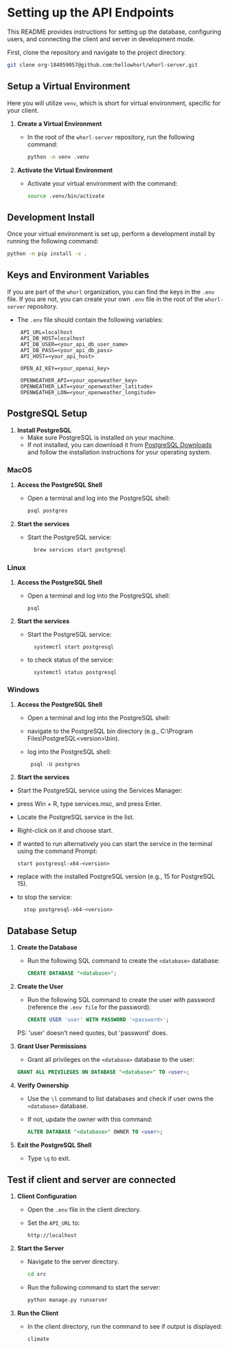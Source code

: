 # Setting up the API Endpoints

This README provides instructions for setting up the database, configuring users, and connecting the client and server in development mode.

First, clone the repository and navigate to the project directory.

```bash
git clone org-184059057@github.com:hellowhorl/whorl-server.git
```

## Setup a Virtual Environment

Here you will utilize `venv`, which is short for virtual environment, specific for your client.

1. **Create a Virtual Environment**  
    - In the root of the `whorl-server` repository, run the following command:

      ```bash
      python -m venv .venv
      ```

2. **Activate the Virtual Environment**  
    - Activate your virtual environment with the command:

      ```bash
      source .venv/bin/activate
      ```

## Development Install

Once your virtual environment is set up, perform a development install by running the following command:

```bash
python -m pip install -e .
```

## Keys and Environment Variables

If you are part of the `whorl` organization, you can find the keys in the `.env` file. If you are not, you can create your own `.env` file in the root of the `whorl-server` repository.

- The `.env` file should contain the following variables:

     ```plaintext
      API_URL=localhost
      API_DB_HOST=localhost
      API_DB_USER=<your_api_db_user_name>
      API_DB_PASS=<your_api_db_pass>
      API_HOST=<your_api_host>

      OPEN_AI_KEY=<your_openai_key>

      OPENWEATHER_API=<your_openweather_key>
      OPENWEATHER_LAT=<your_openweather_latitude>
      OPENWEATHER_LON=<your_openweather_longitude>
     ```

## PostgreSQL Setup

1. **Install PostgreSQL**  
   - Make sure PostgreSQL is installed on your machine.  
   - If not installed, you can download it from [PostgreSQL Downloads](https://www.postgresql.org/download/) and follow the installation instructions for your operating system.

### MacOS

1. **Access the PostgreSQL Shell**  
   - Open a terminal and log into the PostgreSQL shell:  

     ```bash
     psql postgres
     ```

2. **Start the services**
    - Start the PostgreSQL service:

      ```bash
        brew services start postgresql
      ```

### Linux
1. **Access the PostgreSQL Shell**  
   - Open a terminal and log into the PostgreSQL shell:  

     ```sudo -i -u postgres
     psql
     ```
2. **Start the services**
    - Start the PostgreSQL service:

      ```sudo
        systemctl start postgresql
      ```
    - to check status of the service: 

      ```sudo
        systemctl status postgresql
      ```
### Windows
1. **Access the PostgreSQL Shell**  
   - Open a terminal and log into the PostgreSQL shell:
   - navigate to the PostgreSQL bin directory (e.g., C:\Program Files\PostgreSQL\<version>\bin).
   - log into the PostgreSQL shell:   
     
     ```sudo
      psql -U postgres
     ```
2. **Start the services**
  - Start the PostgreSQL service using the Services Manager:
  - press Win + R, type services.msc, and press Enter.
  - Locate the PostgreSQL service in the list.
  - Right-click on it and choose start.

  - If wanted to run alternatively you can start the service in the terminal using the command Prompt: 
  
    ```net
    start postgresql-x64-<version>
    ```
  - replace <version> with the installed PostgreSQL version (e.g., 15 for PostgreSQL 15).
  
  - to stop the service: 
    
    ```net
      stop postgresql-x64-<version>
    ```
## Database Setup

1. **Create the Database**  
   - Run the following SQL command to create the `<database>` database:

     ```sql
     CREATE DATABASE "<database>";
     ```

2. **Create the User**
    - Run the following SQL command to create the user with password (reference the `.env file` for the password):

        ```sql
        CREATE USER 'user' WITH PASSWORD '<password>';
        ```

    PS: 'user' doesn't need quotes, but 'password' does.

3. **Grant User Permissions**  
   - Grant all privileges on the `<database>` database to the user:  

    ```sql
    GRANT ALL PRIVILEGES ON DATABASE "<database>" TO <user>;
    ```

4. **Verify Ownership**  
   - Use the `\l` command to list databases and check if user owns the `<database>` database.  
   - If not, update the owner with this command:

     ```sql
     ALTER DATABASE "<database>" OWNER TO <user>;
     ```

5. **Exit the PostgreSQL Shell**  
   - Type `\q` to exit.

## Test if client and server are connected

1. **Client Configuration**  
   - Open the `.env` file in the client directory.  
   - Set the `API_URL` to:  

     ```plaintext
     http://localhost
     ```

2. **Start the Server**  
   - Navigate to the server directory.

     ```bash
     cd src
     ```

   - Run the following command to start the server:

     ```bash
     python manage.py runserver
     ```

3. **Run the Client**  
   - In the client directory, run the command to see if output is displayed:

     ```bash
     climate
     ```
